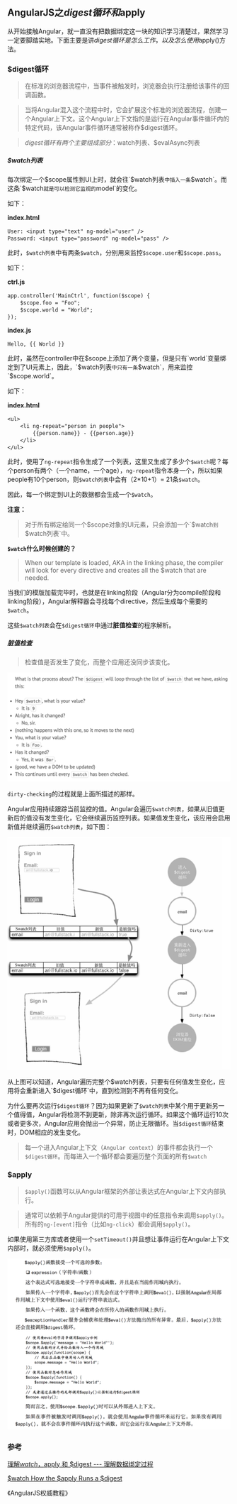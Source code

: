 ## AngularJS之$digest循环和$apply

从开始接触Angular，就一直没有把数据绑定这一块的知识学习清楚过，果然学习一定要脚踏实地。下面主要是讲$digest循环是怎么工作，以及怎么使用$apply()方法。

### $digest循环

> 在标准的浏览器流程中，当事件被触发时，浏览器会执行注册给该事件的回调函数。

> 当将Angular混入这个流程中时，它会扩展这个标准的浏览器流程，创建一个Angular上下文。这个Angular上下文指的是运行在Angular事件循环内的特定代码，该Angular事件循环通常被称作$digest循环。

> $digest循环有两个主要组成部分：$watch列表、$evalAsync列表

##### $watch列表

每次绑定一个$scope属性到UI上时，就会往`$watch列表`中插入一条`$watch`。而这条`$watch`就是可以检测它监视的`model`的变化。

如下：

**index.html**

```
User: <input type="text" ng-model="user" />
Password: <input type="password" ng-model="pass" />
```

此时，`$watch列表`中有两条`$watch`，分别用来监控`$scope.user`和`$scope.pass`。

如下：

**ctrl.js**

```
app.controller('MainCtrl', function($scope) {
    $scope.foo = "Foo";
    $scope.world = "World";
});
```

**index.js**

```
Hello, {{ World }}
```

此时，虽然在controller中在$scope上添加了两个变量，但是只有`world`变量绑定到了UI元素上，因此，`$watch列表`中只有一条`$watch`，用来监控`$scope.world`。

如下：

**index.html**

```
<ul>
	<li ng-repeat="person in people">
    	{{person.name}} - {{person.age}}
    </li>
</ul>
```

此时，使用了`ng-repeat`指令生成了一个列表，这里又生成了多少个`$watch`呢？每个person有两个（一个name，一个age），`ng-repeat`指令本身一个，所以如果people有10个person，则`$watch列表`中会有（2*10+1）= 21条`$watch`。

因此，每一个绑定到UI上的数据都会生成一个`$watch`。

**注意：**

> 对于所有绑定给同一个$scope对象的UI元素，只会添加一个`$watch`到`$watch列表`中。

**`$watch`什么时候创建的？**

> When our template is loaded, AKA in the linking phase, the compiler will look for every directive and creates all the $watch that are needed. 

当我们的模版加载完毕时，也就是在linking阶段（Angular分为compile阶段和linking阶段），Angular解释器会寻找每个directive，然后生成每个需要的`$watch`。

这些`$watch列表`会在`$digest循环`中通过**脏值检查**的程序解析。

##### 脏值检查

> 检查值是否发生了变化，而整个应用还没同步该变化。

![dirty_checking_01](assets/dirty_checking_01.png)

`dirty-checking`的过程就是上面所描述的那样。

Angular应用持续跟踪当前监控的值。Angular会遍历`$watch列表`，如果从旧值更新后的值没有发生变化，它会继续遍历监控列表。如果值发生变化，该应用会启用新值并继续遍历`$watch列表`，如下图：

![dirty_checking_02](assets/dirty_checking_02.png)

从上图可以知道，Angular遍历完整个$watch列表，只要有任何值发生变化，应用将会重新进入`$digest循环`中，直到检测到不再有任何变化。

为什么要再次运行`$digest循环`？因为如果更新了`$watch列表`中某个用于更新另一个值得值，Angular将检测不到更新，除非再次运行循环。如果这个循环运行10次或者更多次，Angular应用会抛出一个异常，防止无限循环。当`$digest循环`结束时，DOM相应的发生变化。

> 每一个进入Angular上下文（`Angular context`）的事件都会执行一个`$digest循环`。而每进入一个循环都会要遍历整个页面的所有`$watch`

### $apply

> `$apply()`函数可以从Angular框架的外部让表达式在Angular上下文内部执行。

> 通常可以依赖于Angular提供的可用于视图中的任意指令来调用`$apply()`。所有的`ng-[event]`指令（比如`ng-click`）都会调用`$apply()`。

如果使用第三方库或者使用一个`setTimeout()`并且想让事件运行在Angular上下文内部时，就必须使用`$apply()`。

![appy_01](assets/apply_01.png)


### 参考

[理解$watch ，$apply 和 $digest --- 理解数据绑定过程](http://www.angularjs.cn/A0a6)

[$watch How the $apply Runs a $digest](http://angular-tips.com/blog/2013/08/watch-how-the-apply-runs-a-digest/)

《AngularJS权威教程》



